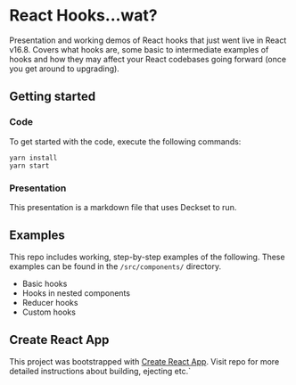 # React Hooks...wat?

Presentation and working demos of React hooks that just went live in React v16.8. Covers what hooks are, some basic to intermediate examples of hooks and how they may affect your React codebases going forward (once you get around to upgrading).

## Getting started

### Code

To get started with the code, execute the following commands:

```shell
yarn install
yarn start
```

### Presentation

This presentation is a markdown file that uses Deckset to run.

## Examples

This repo includes working, step-by-step examples of the following. These examples can be found in the `/src/components/` directory.

 - Basic hooks 
 - Hooks in nested components
 - Reducer hooks
 - Custom hooks


## Create React App
This project was bootstrapped with [Create React App](https://github.com/facebook/create-react-app). Visit repo for more detailed instructions about building, ejecting etc.`